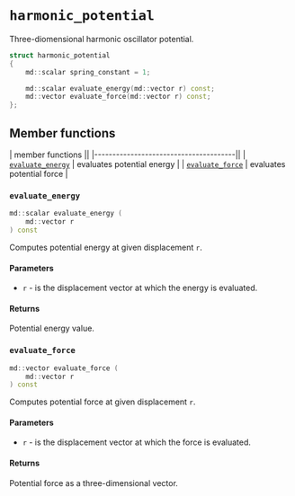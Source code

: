 # `harmonic_potential`

Three-diomensional harmonic oscillator potential.

```c++
struct harmonic_potential
{
    md::scalar spring_constant = 1;

    md::scalar evaluate_energy(md::vector r) const;
    md::vector evaluate_force(md::vector r) const;
};
```


## Member functions

| member functions                      ||
|---------------------------------------||
| [`evaluate_energy`](#evaluate_energy) | evaluates potential energy |
| [`evaluate_force`](#evaluate_force)   | evaluates potential force |

### `evaluate_energy`

```c++
md::scalar evaluate_energy (
    md::vector r
) const
```

Computes potential energy at given displacement `r`.

#### Parameters

- `r` - is the displacement vector at which the energy is evaluated.

#### Returns

Potential energy value.


### `evaluate_force`

```c++
md::vector evaluate_force (
    md::vector r
) const
```

Computes potential force at given displacement `r`.

#### Parameters

- `r` - is the displacement vector at which the force is evaluated.

#### Returns

Potential force as a three-dimensional vector.
